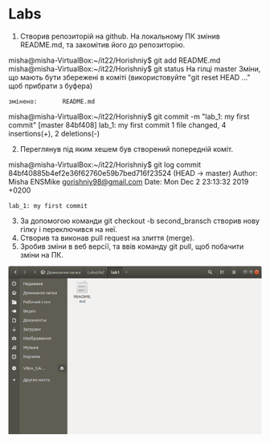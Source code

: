 **Labs**
========

1. Створив репозиторій на github. На локальному ПК змінив README.md, та закомітив його до репозиторію.

misha@misha-VirtualBox:~/it22/Horishniy$ git add README.md
misha@misha-VirtualBox:~/it22/Horishniy$ git status
На гілці master
Зміни, що мають бути збережені в коміті
  (використовуйте "git reset HEAD <file>..." щоб прибрати з буфера)

	змінено:       README.md

misha@misha-VirtualBox:~/it22/Horishniy$ git commit -m "lab_1: my first commit"
[master 84bf408] lab_1: my first commit
 1 file changed, 4 insertions(+), 2 deletions(-)


2. Переглянув під яким хешем був створений попередній коміт.

misha@misha-VirtualBox:~/it22/Horishniy$ git log
commit 84bf40885b4ef2e36f62760e59b7bed716f23524 (HEAD -> master)
Author: Misha ENSMike <gorishniy98@gmail.com>
Date:   Mon Dec 2 23:13:32 2019 +0200

    lab_1: my first commit


3. За допомогою команди git checkout -b second_bransch створив нову гілку і переключився на неї.
4. Створив та виконав pull request на злиття (merge).
5. Зробив зміни в веб версії, та ввів команду git pull, щоб побачити зміни на ПК. 

![](image.png)
